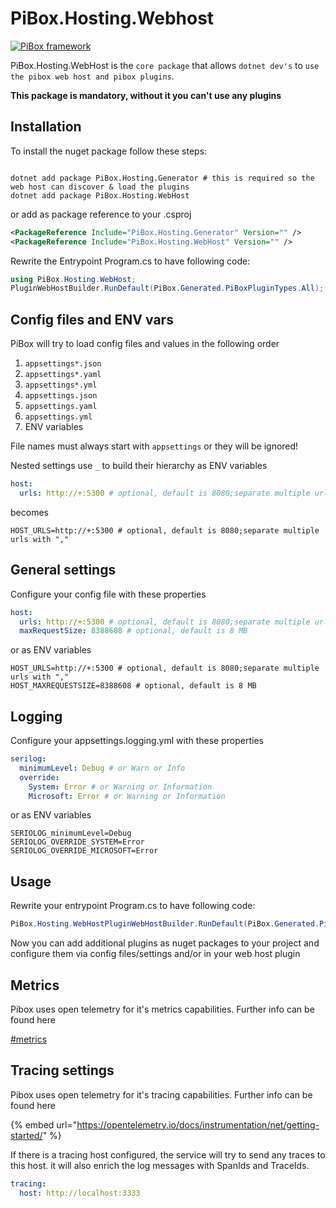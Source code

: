 # PiBox.Hosting.Webhost

[![PiBox framework](https://img.shields.io/badge/powered_by-PiBox-%23000?style=flat-square)](https://github.com/sia-digital/pibox/tree/main#readme)

PiBox.Hosting.WebHost is the `core package` that allows `dotnet dev's` to `use the pibox web host and pibox plugins`.

**This package is mandatory, without it you can't use any plugins**

## Installation

To install the nuget package follow these steps:

```shell

dotnet add package PiBox.Hosting.Generator # this is required so the web host can discover & load the plugins
dotnet add package PiBox.Hosting.WebHost
```

or add as package reference to your .csproj

```xml
<PackageReference Include="PiBox.Hosting.Generator" Version="" />
<PackageReference Include="PiBox.Hosting.WebHost" Version="" />
```

Rewrite the Entrypoint Program.cs to have following code:

```csharp
using PiBox.Hosting.WebHost;
PluginWebHostBuilder.RunDefault(PiBox.Generated.PiBoxPluginTypes.All);
```

## Config files and ENV vars

PiBox will try to load config files and values in the following order

1. `appsettings*.json`
2. `appsettings*.yaml`
3. `appsettings*.yml`
4. `appsettings.json`
5. `appsettings.yaml`
6. `appsettings.yml`
7. ENV variables

File names must always start with `appsettings` or they will be ignored!

Nested settings use `_` to build their hierarchy as ENV variables

```yaml
host:
  urls: http://+:5300 # optional, default is 8080;separate multiple urls with ","
```

becomes

```shell
HOST_URLS=http://+:5300 # optional, default is 8080;separate multiple urls with ","
```

## General settings

Configure your config file with these properties

```yaml
host:
  urls: http://+:5300 # optional, default is 8080;separate multiple urls with ","
  maxRequestSize: 8388608 # optional, default is 8 MB

```

or as ENV variables

```shell
HOST_URLS=http://+:5300 # optional, default is 8080;separate multiple urls with ","
HOST_MAXREQUESTSIZE=8388608 # optional, default is 8 MB
```

## Logging

Configure your appsettings.logging.yml with these properties

```yaml
serilog:
  minimumLevel: Debug # or Warn or Info
  override:
    System: Error # or Warning or Information
    Microsoft: Error # or Warning or Information

```

or as ENV variables

```shell
SERIOLOG_minimumLevel=Debug
SERIOLOG_OVERRIDE_SYSTEM=Error
SERIOLOG_OVERRIDE_MICROSOFT=Error
```

## Usage

Rewrite your entrypoint Program.cs to have following code:

```csharp
PiBox.Hosting.WebHostPluginWebHostBuilder.RunDefault(PiBox.Generated.PiBoxPluginTypes.All);
```

Now you can add additional plugins as nuget packages to your project and configure them via config files/settings and/or in your web host plugin

## Metrics

Pibox uses open telemetry for it's metrics capabilities. Further info can be found here&#x20;

[#metrics](../Abstractions/#metrics "mention")

## Tracing settings

Pibox uses open telemetry for it's tracing capabilities. Further info can be found here&#x20;

{% embed url="https://opentelemetry.io/docs/instrumentation/net/getting-started/" %}

If there is a tracing host configured, the service will try to send any traces to this host. it will also enrich the log messages with SpanIds and TraceIds.

```yaml
tracing:
  host: http://localhost:3333
```
